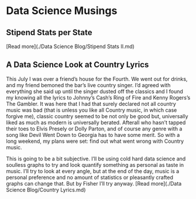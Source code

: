 # Data Science Musings

## Stipend Stats per State
[Read more](./Data Science Blog/Stipend Stats II.md)

## A Data Science Look at Country Lyrics
This July I was over a friend’s house for the Fourth. We went out for drinks, and my friend bemoned the bar’s live country singer. I’d agreed with everything she said up until the singer dusted off the classics and I found my knowing all the lyrics to Johnny’s Cash’s Ring of Fire and Kenny Rogers’s The Gambler. It was here that I had that surely declared not all country music was bad (that is unless you like all Country music, in which case forgive me), classic country seemed to be not only be good but, universally liked as much as modern is universally berated. Afterall who hasn’t tapped their toes to Elvis Presely or Dolly Parton, and of course any genre with a song like Devil Went Down to Georgia has to have some merit. So with a long weekend, my plans were set: find out what went wrong with Country music.

This is going to be a bit subjective. I’ll be using cold hard data science and soulless graphs to try and look quantify something as personal as taste in music. I’ll try to look at every angle, but at the end of the day, music is a personal preference and no amount of statistics or pleasantly crafted graphs can change that. But by Fisher I’ll try anyway. [Read more](./Data Science Blog/Country Lyrics.md)
